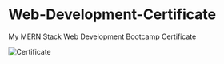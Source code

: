 # Web-Development-Certificate
My MERN Stack Web Development Bootcamp Certificate

<img src="" alt="Certificate">
